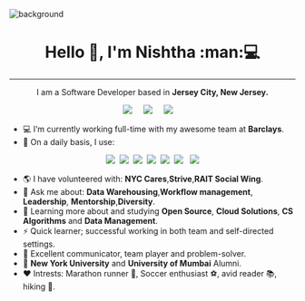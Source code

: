 ![background](https://i1.wp.com/linkedinheaders.com/wp-content/uploads/2018/02/sunset-ocean-header.jpg?fit=1584%2C396&ssl=1)

<h1 align='center'> Hello 👋, I'm Nishtha   :man:💻 </h1>

___________________________________________________________________________________________________________________________________________________________________________________

<p align='center'>
  I am a Software Developer based in <b>Jersey City, New Jersey.</b> 
</p>

<p align='center'>
  <a href="https://twitter.com/nishta_xyz"><img src="https://img.shields.io/badge/twitter-%231DA1F2.svg?&style=for-the-badge&logo=twitter&logoColor=white" /></a>&nbsp;&nbsp;&nbsp;&nbsp;
  <a href="https://www.linkedin.com/in/nishtha-6465934620/"><img src="https://img.shields.io/badge/linkedin-%230077B5.svg?&style=for-the-badge&logo=linkedin&logoColor=white" /></a>&nbsp;&nbsp;&nbsp;&nbsp;
  <a href="mailto:npb258@nyu.edu?subject=Nishtha%20Bhattacharjee"><img src="https://img.shields.io/badge/gmail-%23D14836.svg?&style=for-the-badge&logo=gmail&logoColor=white" /></a>&nbsp;&nbsp;&nbsp;&nbsp;
</p>



* :computer: I’m currently working full-time with my awesome team at **Barclays**.
* :battery:  On  a daily basis, I use:
 <p align='center'>
 <img src="https://img.shields.io/badge/java-%23ED8B00.svg?&style=for-the-badge&logo=java&logoColor=white"/>&nbsp;&nbsp;<img src="https://img.shields.io/badge/python%20-%2314354C.svg?&style=for-the-badge&logo=python&logoColor=white"/>&nbsp;&nbsp;<img src="https://img.shields.io/badge/mysql-%2300f.svg?&style=for-the-badge&logo=mysql&logoColor=white"/>&nbsp;&nbsp;<img src="https://img.shields.io/badge/bitbucket%20-%230047B3.svg?&style=for-the-badge&logo=bitbucket&logoColor=white"/>&nbsp;&nbsp;<img src="https://img.shields.io/badge/AWS%20-%23FF9900.svg?&style=for-the-badge&logo=amazon-aws&logoColor=white"/>&nbsp;&nbsp;<img src="https://img.shields.io/badge/apache%20-%23D42029.svg?&style=for-the-badge&logo=apache&logoColor=white"/>&nbsp;&nbsp;
  <img src="https://img.shields.io/badge/Jupyter%20-%23F37626.svg?&style=for-the-badge&logo=Jupyter&logoColor=white" />
</p>

* :earth_americas: I have volunteered with: **NYC Cares**,**Strive**,**RAIT Social Wing**.
* 💬 Ask me about: **Data Warehousing**,**Workflow management**, **Leadership**, **Mentorship**,**Diversity**.
* :baby: Learning more about and studying **Open Source**, **Cloud Solutions**, **CS Algorithms** and **Data Management**.
* ⚡ Quick learner; successful working in both team and self-directed settings.
* :metal: Excellent communicator, team player and problem-solver.
* :office: **New York University** and **University of Mumbai** Alumni.
* :heart: Intrests: Marathon runner :runner:, Soccer enthusiast :soccer:, avid reader :books:, hiking :sunrise_over_mountains:.

